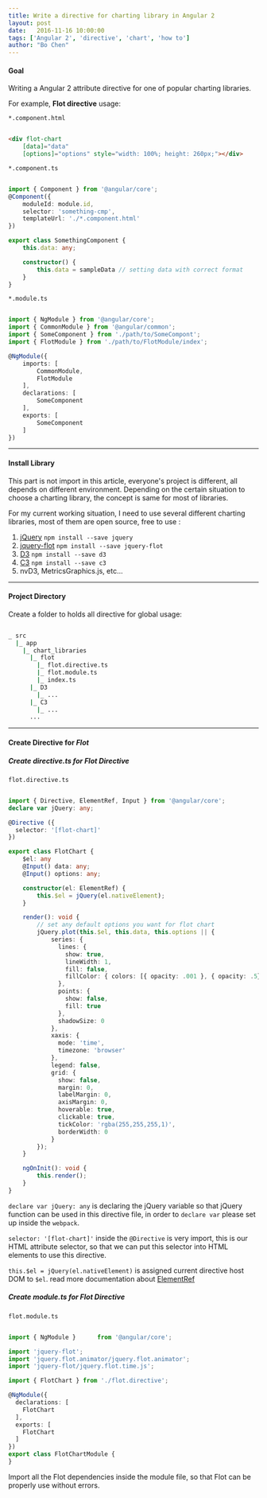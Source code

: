 ```yaml
---
title: Write a directive for charting library in Angular 2
layout: post
date:   2016-11-16 10:00:00 
tags: ['Angular 2', 'directive', 'chart', 'how to']
author: "Bo Chen"
---
```


#### Goal
Writing a Angular 2 attribute directive for one of popular charting libraries.

For example, **Flot directive** usage:

`*.component.html`
~~~html

<div flot-chart
    [data]="data"
    [options]="options" style="width: 100%; height: 260px;"></div>

~~~

`*.component.ts`
~~~ts

import { Component } from '@angular/core';
@Component({
    moduleId: module.id,
    selector: 'something-cmp',
    templateUrl: './*.component.html'
})

export class SomethingComponent {
    this.data: any;

    constructor() {
        this.data = sampleData // setting data with correct format
    }
}

~~~

`*.module.ts`
~~~ts

import { NgModule } from '@angular/core';
import { CommonModule } from '@angular/common';
import { SomeComponent } from './path/to/SomeCompont';
import { FlotModule } from './path/to/FlotModule/index';

@NgModule({
    imports: [
        CommonModule,
        FlotModule
    ],
    declarations: [
        SomeComponent
    ],
    exports: [
        SomeComponent
    ]
})

~~~

---

#### Install Library
This part is not import in this article, everyone's project is different, all depends on different environment. Depending on the certain situation to choose a charting library, the concept is same for most of libraries.

For my current working situation, I need to use several different charting libraries, most of them are open source, free to use :

1. [jQuery](https://jquery.com/)  `npm install --save jquery`
2. [jquery-flot](https://www.npmjs.com/package/jquery-flot)  `npm install --save jquery-flot`
3. [D3](https://d3js.org/)  `npm install --save d3`
4. [C3](http://c3js.org/)  `npm install --save c3`
5. nvD3, MetricsGraphics.js, etc...

---

#### Project Directory
Create a folder to holds all directive for global usage:
~~~sh

_ src
  |_ app
    |_ chart_libraries
      |_ flot
        |_ flot.directive.ts
        |_ flot.module.ts
        |_ index.ts
      |_ D3
        |_ ...
      |_ C3
        |_ ...
      ...

~~~

---

#### Create Directive for *Flot*

##### Create directive.ts for Flot Directive

`flot.directive.ts`
~~~ts

import { Directive, ElementRef, Input } from '@angular/core';
declare var jQuery: any;

@Directive ({
  selector: '[flot-chart]'
})

export class FlotChart {
    $el: any
    @Input() data: any;
    @Input() options: any;

    constructor(el: ElementRef) {
        this.$el = jQuery(el.nativeElement);
    }

    render(): void {
        // set any default options you want for flot chart
        jQuery.plot(this.$el, this.data, this.options || {
            series: {
              lines: {
                show: true,
                lineWidth: 1,
                fill: false,
                fillColor: { colors: [{ opacity: .001 }, { opacity: .5}] }
              },
              points: {
                show: false,
                fill: true
              },
              shadowSize: 0
            },
            xaxis: {
              mode: 'time',
              timezone: 'browser'
            },
            legend: false,
            grid: {
              show: false,
              margin: 0,
              labelMargin: 0,
              axisMargin: 0,
              hoverable: true,
              clickable: true,
              tickColor: 'rgba(255,255,255,1)',
              borderWidth: 0
            }
        });
    }

    ngOnInit(): void {
        this.render();
    }
}

~~~

`declare var jQuery: any` is declaring the jQuery variable so that jQuery function can be used in this directive file, in order to `declare var` please set up inside the `webpack`.

`selector: '[flot-chart]'` inside the `@Directive` is very import, this is our HTML attribute selector, so that we can put this selector into HTML elements to use this directive.

`this.$el = jQuery(el.nativeElement)` is assigned current directive host DOM to `$el`. read more documentation about [ElementRef](https://angular.io/docs/ts/latest/api/core/index/ElementRef-class.html)

##### Create module.ts for Flot Directive

`flot.module.ts`
~~~ts

import { NgModule }      from '@angular/core';

import 'jquery-flot';
import 'jquery.flot.animator/jquery.flot.animator';
import 'jquery-flot/jquery.flot.time.js';

import { FlotChart } from './flot.directive';

@NgModule({
  declarations: [
    FlotChart
  ],
  exports: [
    FlotChart
  ]
})
export class FlotChartModule {
}

~~~

Import all the Flot dependencies inside the module file, so that Flot can be properly use without errors.
